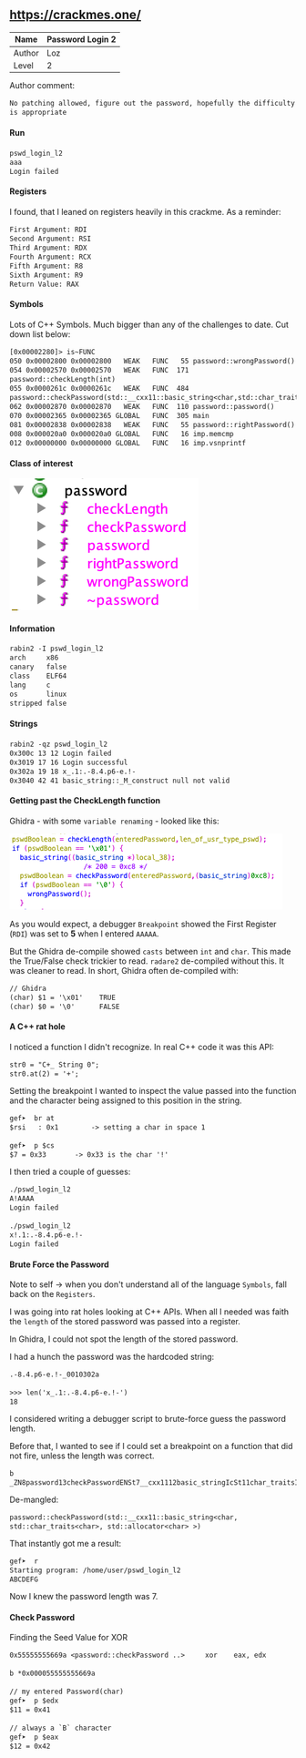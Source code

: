 ## https://crackmes.one/

Name | Password Login 2
--|--
Author  | Loz
Level  |  2

Author comment:
```
No patching allowed, figure out the password, hopefully the difficulty is appropriate
```
#### Run
```
pswd_login_l2
aaa
Login failed
```
#### Registers
I found, that I leaned on registers heavily in this crackme. As a reminder:
```
First Argument: RDI
Second Argument: RSI
Third Argument: RDX
Fourth Argument: RCX
Fifth Argument: R8
Sixth Argument: R9
Return Value: RAX
```

#### Symbols
Lots of C++ Symbols. Much bigger than any of the challenges to date. Cut down list below:
```
[0x00002280]> is~FUNC
050 0x00002800 0x00002800   WEAK   FUNC   55 password::wrongPassword()
054 0x00002570 0x00002570   WEAK   FUNC  171 password::checkLength(int)
055 0x0000261c 0x0000261c   WEAK   FUNC  484 password::checkPassword(std::__cxx11::basic_string<char,std::char_traits<char>,std::allocator<char>>)
062 0x00002870 0x00002870   WEAK   FUNC  110 password::password()
070 0x00002365 0x00002365 GLOBAL   FUNC  305 main
081 0x00002838 0x00002838   WEAK   FUNC   55 password::rightPassword()
008 0x000020a0 0x000020a0 GLOBAL   FUNC   16 imp.memcmp
012 0x00000000 0x00000000 GLOBAL   FUNC   16 imp.vsnprintf
```
#### Class of interest

![Password_class](/images/2020/02/password-class.png)

#### Information
```
rabin2 -I pswd_login_l2
arch     x86
canary   false
class    ELF64
lang     c
os       linux
stripped false
```
#### Strings
```
rabin2 -qz pswd_login_l2
0x300c 13 12 Login failed
0x3019 17 16 Login successful
0x302a 19 18 x_.1:.-8.4.p6-e.!-
0x3040 42 41 basic_string::_M_construct null not valid
```
#### Getting past the CheckLength function
Ghidra - with some `variable renaming` - looked like this:

![check_length_fn](/images/2020/02/check-length-fn.png)


As you would expect, a debugger `Breakpoint` showed the First Register (`RDI`) was set to **5** when I entered `AAAAA`.

But the Ghidra de-compile showed `casts` between `int` and `char`. This made the True/False check trickier to read.  `radare2` de-compiled without this. It was cleaner to read.  In short, Ghidra often de-compiled with:

```
// Ghidra
(char) $1 = '\x01'    TRUE
(char) $0 = '\0'      FALSE
```
#### A C++ rat hole
I noticed a function I didn't recognize. In real C++ code it was this API:
```
str0 = "C+_ String 0";
str0.at(2) = '+';
```
Setting the breakpoint I wanted to inspect the value passed into the function and the character being assigned to this position in the string.
```
gef➤  br at
$rsi   : 0x1		-> setting a char in space 1

gef➤  p $cs
$7 = 0x33		-> 0x33 is the char '!'
```
I then tried a couple of guesses:
```
./pswd_login_l2
A!AAAA
Login failed

./pswd_login_l2
x!.1:.-8.4.p6-e.!-
Login failed
```
#### Brute Force the Password
Note to self -> when you don't understand all of the language `Symbols`, fall back on the `Registers`.  

I was going into rat holes looking at C++ APIs.  When all I needed was faith the `length` of the stored password was passed into a register.

In Ghidra, I could not spot the length of the stored password.  

I had a hunch the password was the hardcoded string:
```
.-8.4.p6-e.!-_0010302a

>>> len('x_.1:.-8.4.p6-e.!-')
18
```
I considered writing a debugger script to brute-force guess the password length.

Before that, I wanted to see if I could set a breakpoint on a function that did not fire, unless the length was correct.

```
b _ZN8password13checkPasswordENSt7__cxx1112basic_stringIcSt11char_traitsIcESaIcEEE
```
De-mangled:
```
password::checkPassword(std::__cxx11::basic_string<char, std::char_traits<char>, std::allocator<char> >)
```
That instantly got me a result:
```
gef➤  r
Starting program: /home/user/pswd_login_l2
ABCDEFG
```
Now I knew the password length was 7.

#### Check Password
Finding the Seed Value for XOR
```
0x55555555669a <password::checkPassword ..> 	xor    eax, edx

b *0x000055555555669a

// my entered Password(char)
gef➤  p $edx
$11 = 0x41

// always a `B` character
gef➤  p $eax
$12 = 0x42

```
